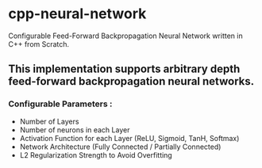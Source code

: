 # cpp-neural-network
Configurable Feed-Forward Backpropagation Neural Network written in C++ from Scratch.

##  This implementation supports arbitrary depth feed-forward backpropagation neural networks.

### Configurable Parameters :
- Number of Layers
- Number of neurons in each Layer
- Activation Function for each Layer (ReLU, Sigmoid, TanH, Softmax)
- Network Architecture (Fully Connected / Partially Connected)
- L2 Regularization Strength to Avoid Overfitting
